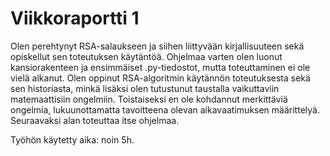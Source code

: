 # Viikkoraportti 1
Olen perehtynyt RSA-salaukseen ja siihen liittyvään kirjallisuuteen sekä opiskellut sen toteutuksen käytäntöä. Ohjelmaa varten olen luonut kansiorakenteen ja ensimmäiset .py-tiedostot, mutta toteuttaminen ei ole vielä alkanut. Olen oppinut RSA-algoritmin käytännön toteutuksesta sekä sen historiasta, minkä lisäksi olen tutustunut taustalla vaikuttaviin matemaattisiin ongelmiin. Toistaiseksi en ole kohdannut merkittäviä ongelmia, lukuunottamatta tavoitteena olevan aikavaatimuksen määrittelyä. Seuraavaksi alan toteuttaa itse ohjelmaa. 

Työhön käytetty aika: noin 5h. 
